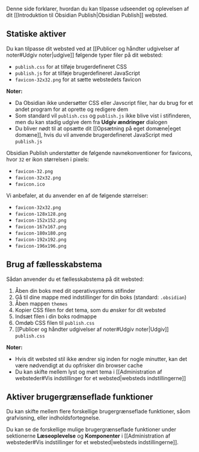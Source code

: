 Denne side forklarer, hvordan du kan tilpasse udseendet og oplevelsen af dit [[Introduktion til Obsidian Publish|Obsidian Publish]] websted.

## Statiske aktiver

Du kan tilpasse dit websted ved at [[Publicer og håndter udgivelser af noter#Udgiv noter|udgive]] følgende typer filer på dit websted:

- `publish.css` for at tilføje brugerdefineret CSS
- `publish.js` for at tilføje brugerdefineret JavaScript
- `favicon-32x32.png` for at sætte webstedets favicon

**Noter:**

- Da Obsidian ikke undersøtter CSS eller Javscript filer, har du brug for et andet program for at oprette og redigere dem
- Som standard vil `publish.css` og `publish.js` ikke blive vist i stifinderen, men du kan stadig udgive dem fra **Udgiv ændringer** dialogen
- Du bliver nødt til at opsætte dit [[Opsætning på eget domæne|eget domæne]], hvis du vil anvende brugerdefineret JavaScript med `publish.js`

Obsidian Publish understøtter de følgende navnekonventioner for favicons, hvor `32` er ikon størrelsen i pixels:

- `favicon-32.png`
- `favicon-32x32.png`
- `favicon.ico`

Vi anbefaler, at du anvender en af de følgende størrelser:

- `favicon-32x32.png`
- `favicon-128x128.png`
- `favicon-152x152.png`
- `favicon-167x167.png`
- `favicon-180x180.png`
- `favicon-192x192.png`
- `favicon-196x196.png`

## Brug af fællesskabstema

Sådan anvender du et fællesskabstema på dit websted:

1. Åben din boks med dit operativsystems stifinder
2. Gå til dine mappe med indstillinger for din boks (standard: `.obsidian`)
3. Åben mappen `themes`
4. Kopier CSS filen for det tema, som du ønsker for dit websted
5. Indsæt filen i din boks rodmappe
6. Omdøb CSS filen til `publish.css`
7. [[Publicer og håndter udgivelser af noter#Udgiv noter|Udgiv]] `publish.css`

**Noter:**

- Hvis dit websted stil ikke ændrer sig inden for nogle minutter, kan det være nødvendigt at du opfrisker din browser cache
- Du kan skifte mellem lyst og mørt tema i [[Administration af websteder#Vis indstillinger for et websted|websteds indstillingerne]]

## Aktiver brugergrænseflade funktioner

Du kan skifte mellem flere forskellige brugergrænseflade funktioner, såom grafvisning, eller indholdsfortegnelse.

Du kan se de forskellige mulige brugergrænseflade funktioner under sektionerne **Læseoplevelse** og **Komponenter** i [[Administration af websteder#Vis indstillinger for et websted|websteds indstillingerne]].
